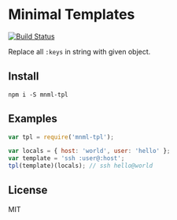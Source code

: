 # Minimal Templates

[![Build Status](https://travis-ci.org/rambler-digital-solutions/mnml-tpl.svg?branch=master)](https://travis-ci.org/rambler-digital-solutions/mnml-tpl)

Replace all `:keys` in string with given object.


## Install

```
npm i -S mnml-tpl
```

## Examples

```js
var tpl = require('mnml-tpl');

var locals = { host: 'world', user: 'hello' };
var template = 'ssh :user@:host';
tpl(template)(locals); // ssh hello@world
```

## License

MIT

